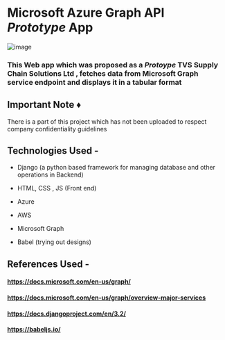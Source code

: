 # Microsoft Azure Graph API *Prototype* App
![image](https://user-images.githubusercontent.com/60535124/125837303-d3ba6419-437a-4c37-a83c-da6ec2181e3f.png)


### This Web app which was proposed as a *Protoype* TVS Supply Chain Solutions Ltd , fetches data from Microsoft Graph service endpoint and displays it in a tabular format

## Important Note :diamonds:  

There is a part of this project which has not been uploaded to respect company confidentiality guidelines

## Technologies Used -  

- Django (a python based framework for managing database and other operations in Backend)

- HTML, CSS , JS (Front end)

- Azure

- AWS 

- Microsoft Graph

- Babel (trying out designs)
 
 ## References Used - 
 
 #### https://docs.microsoft.com/en-us/graph/
 
 #### https://docs.microsoft.com/en-us/graph/overview-major-services
 
 #### https://docs.djangoproject.com/en/3.2/
 
 #### https://babeljs.io/

